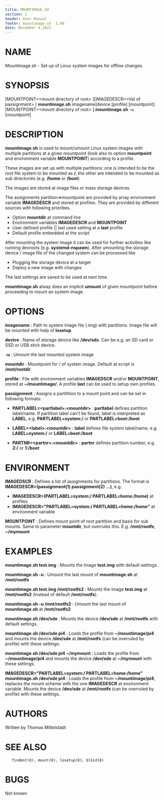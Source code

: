 ```yaml
---
title: MOUNTIMAGE.SH
section: 1
header: User Manual
footer: mountimage.sh  1.09
date: November 4,2022
---
```

# NAME
Mountimage.sh - Set up of Linux system images for offline changes. 

# SYNOPSIS
[MOUNTPOINT=<mount directory of root\> ][IMAGEDESCR=<list of passignment\> ] **mountimage.sh** imagename|device [profile] [mountpoint]
[MOUNTPOINT=<mount directory of root\> ] **mountimage.sh** -u [mountpoint]

# DESCRIPTION
**mountimage.sh** is used to mount/umount Linux system images with multiple partitions at a given mountpoint (look also to option **mountpoint** and environment variable **MOUNTPOINT**) according to a profile. 

These images are set up with multiple partitions: one is intended to be the root file system to be mounted as **/**, the other are intended to be mounted as sub directories (e.g. **/home** or **/boot**)

The images are stored at image files or mass storage devices.

The assignments partition=>mountpoint are provided by array environment variable **IMAGEDESCR** and stored at profiles. They are provided by different sources with following priorities.

- Option **mountdir** at command line
- Environment variables **IMAGEDESCR** and **MOUNTPOINT**
- User defined profile || last used setting at a **last** profile
- Default profile embedded at the script

After mounting the system image it can be used for further activities like running devroots (e.g. **systemd-nspawn**).
After umounting the storage device / image file of the changed system can be processed like

- Plugging the storage device at a target
- Deploy a new image with changes

The last settings are saved to be used at next time.

**mountimage.sh** alway does an implicit **umount** of given mountpoint before proceeding to mount an system image.

# OPTIONS
**imagename** 
: Path to system image file (.img) with partitions. Image file will be mounted with help of **losetup**

**device** 
: Name of storage device like **/dev/sdx**. Can be e.g. an SD card or SSD or USB stick device.

**-u**
: Umount the last mounted system image

**mountdir**
: Mountpoint for / of system image. Default at script is **/mnt/rootdir**

**profile**
: File with environment variables **IMAGEDSCR** and/or **MOUNTPOINT**, stored at **~/mountimage/**. A profile **last** can be used to setup own profiles.

**passignment**
: Assigns a partitition to a mount point and can be set in following formats:

- **PARTLABEL=<partlabel\>:<mountdir\>**
: **partlabel** defines partition label/name. If partition label can't be found, label is interpreted as **LABEL**, e.g. **PARTLABEL=system:/** or **PARTLABEL=boot:/boot**

- **LABEL=<label\>:<mountdir\>**
: **label** defines file system label/name, e.g. **LABEL=system:/** or **LABEL=boot:/boot**
 
- **PARTNR=<partnr\>:<mountdir\>**
: **partnr** defines partition number, e.g. **2:/** or **1:/boot**

# ENVIRONMENT

**IMAGEDSCR**
: Defines a list of assignments for partitions. The format is **IMAGEDESCR=(passignment(1) passignment(2) ...)**, e.g.

- **IMAGEDESCR=(PARTLABEL=system:/ PARTLABEL=home:/home\)** at profiles
- **IMAGEDESCR="PARTLABEL=system:/ PARTLABEL=home:/home"** at environment variable 

**MOUNTPOINT**
: Defines mount point of root partition and basis for sub mounts. Same to parameter **mountdir**, but overrules this. E.g. **/mnt/rootfs**, **~/mymount**
 
# EXAMPLES
**mountimage.sh test.img**
: Mounts the Image **test.img** with default settings.

**mountimage.sh -u**
: Umount the last mount of **mountimage.sh** at **/mnt/rootfs**

**mountimage.sh test.img /mnt/rootfs2**
: Mounts the Image **test.img** at **/mnt/rootfs2** (instead of default **/mnt/rootfs**).

**mountimage.sh -u /mnt/rootfs2**
: Umount the last mount of **mountimage.sh** at **/mnt/rootfs2** 

**mountimage.sh /dev/sde**
: Mounts the device **/dev/sde** at **/mnt/rootfs** with default settings.

**mountimage.sh /dev/sde pi4**
: Loads the profile from **~/mountimage/pi4** and mounts the device **/dev/sde** at **/mnt/rootfs** (can be overruled by profile) with these settings.

**mountimage.sh /dev/sde pi4 ~/mymount**
: Loads the profile from **~/mountimage/pi4** and mounts the device **/dev/sde** at **~/mymount** with these settings.

**IMAGEDESCR="PARTLABEL=system:/ PARTLABEL=home:/home" mountimage.sh /dev/sde pi4**
: Loads the profile from **~/mountimage/pi4**, replaces the mount scheme with the one **IMAGEDESCR** at environment variable. Mounts the device **/dev/sde** at **/mnt/rootfs** (can be overruled by profile) with these settings.

# AUTHORS
Written by Thomas Mittelstädt

# SEE ALSO
       findmnt(8), mount(8), losetup(8), blkid(8)

# BUGS
Not known
